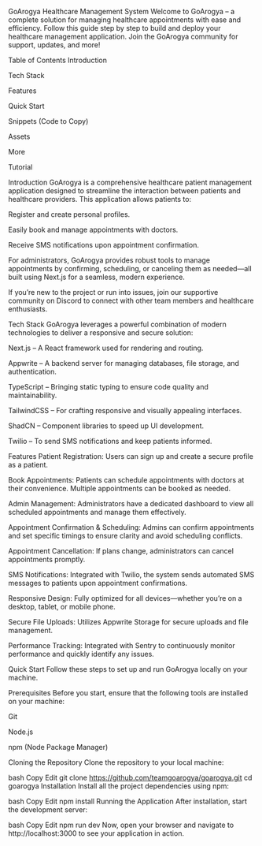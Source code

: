 GoArogya Healthcare Management System
Welcome to GoArogya – a complete solution for managing healthcare appointments with ease and efficiency. Follow this guide step by step to build and deploy your healthcare management application. Join the GoArogya community for support, updates, and more!

Table of Contents
Introduction

Tech Stack

Features

Quick Start

Snippets (Code to Copy)

Assets

More

Tutorial

Introduction
GoArogya is a comprehensive healthcare patient management application designed to streamline the interaction between patients and healthcare providers. This application allows patients to:

Register and create personal profiles.

Easily book and manage appointments with doctors.

Receive SMS notifications upon appointment confirmation.

For administrators, GoArogya provides robust tools to manage appointments by confirming, scheduling, or canceling them as needed—all built using Next.js for a seamless, modern experience.

If you’re new to the project or run into issues, join our supportive community on Discord to connect with other team members and healthcare enthusiasts.

Tech Stack
GoArogya leverages a powerful combination of modern technologies to deliver a responsive and secure solution:

Next.js – A React framework used for rendering and routing.

Appwrite – A backend server for managing databases, file storage, and authentication.

TypeScript – Bringing static typing to ensure code quality and maintainability.

TailwindCSS – For crafting responsive and visually appealing interfaces.

ShadCN – Component libraries to speed up UI development.

Twilio – To send SMS notifications and keep patients informed.

Features
Patient Registration:
Users can sign up and create a secure profile as a patient.

Book Appointments:
Patients can schedule appointments with doctors at their convenience. Multiple appointments can be booked as needed.

Admin Management:
Administrators have a dedicated dashboard to view all scheduled appointments and manage them effectively.

Appointment Confirmation & Scheduling:
Admins can confirm appointments and set specific timings to ensure clarity and avoid scheduling conflicts.

Appointment Cancellation:
If plans change, administrators can cancel appointments promptly.

SMS Notifications:
Integrated with Twilio, the system sends automated SMS messages to patients upon appointment confirmations.

Responsive Design:
Fully optimized for all devices—whether you’re on a desktop, tablet, or mobile phone.

Secure File Uploads:
Utilizes Appwrite Storage for secure uploads and file management.

Performance Tracking:
Integrated with Sentry to continuously monitor performance and quickly identify any issues.

Quick Start
Follow these steps to set up and run GoArogya locally on your machine.

Prerequisites
Before you start, ensure that the following tools are installed on your machine:

Git

Node.js

npm (Node Package Manager)

Cloning the Repository
Clone the repository to your local machine:

bash
Copy
Edit
git clone https://github.com/teamgoarogya/goarogya.git
cd goarogya
Installation
Install all the project dependencies using npm:

bash
Copy
Edit
npm install
Running the Application
After installation, start the development server:

bash
Copy
Edit
npm run dev
Now, open your browser and navigate to http://localhost:3000 to see your application in action.

